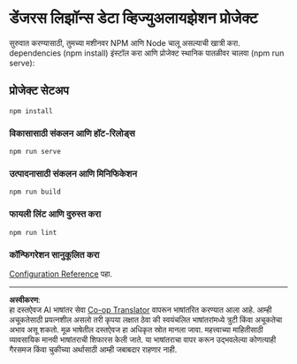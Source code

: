 <!--
CO_OP_TRANSLATOR_METADATA:
{
  "original_hash": "5c51a54dd89075a7a362890117b7ed9e",
  "translation_date": "2025-08-27T18:16:03+00:00",
  "source_file": "3-Data-Visualization/13-meaningful-visualizations/solution/README.md",
  "language_code": "mr"
}
-->
# डेंजरस लिझॉन्स डेटा व्हिज्युअलायझेशन प्रोजेक्ट

सुरुवात करण्यासाठी, तुमच्या मशीनवर NPM आणि Node चालू असल्याची खात्री करा. dependencies (npm install) इंस्टॉल करा आणि प्रोजेक्ट स्थानिक पातळीवर चालवा (npm run serve):

## प्रोजेक्ट सेटअप
```
npm install
```

### विकासासाठी संकलन आणि हॉट-रिलोड्स
```
npm run serve
```

### उत्पादनासाठी संकलन आणि मिनिफिकेशन
```
npm run build
```

### फायली लिंट आणि दुरुस्त करा
```
npm run lint
```

### कॉन्फिगरेशन सानुकूलित करा
[Configuration Reference](https://cli.vuejs.org/config/) पहा.

---

**अस्वीकरण**:  
हा दस्तऐवज AI भाषांतर सेवा [Co-op Translator](https://github.com/Azure/co-op-translator) वापरून भाषांतरित करण्यात आला आहे. आम्ही अचूकतेसाठी प्रयत्नशील असलो तरी कृपया लक्षात ठेवा की स्वयंचलित भाषांतरांमध्ये त्रुटी किंवा अचूकतेचा अभाव असू शकतो. मूळ भाषेतील दस्तऐवज हा अधिकृत स्रोत मानला जावा. महत्त्वाच्या माहितीसाठी व्यावसायिक मानवी भाषांतराची शिफारस केली जाते. या भाषांतराचा वापर करून उद्भवलेल्या कोणत्याही गैरसमज किंवा चुकीच्या अर्थासाठी आम्ही जबाबदार राहणार नाही.